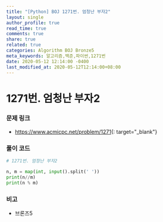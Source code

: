 ```yaml
---
title: "[Python] BOJ 1271번. 엄청난 부자2"
layout: single
author_profile: true
read_time: true
comments: true
share: true
related: true
categories: Algorithm BOJ Bronze5
meta_keywords: 알고리즘,백준,파이썬,1271번
date: 2020-05-12 12:14:00 -0400
last_modified_at: 2020-05-12T12:14:00+08:00
---
```


# 1271번. 엄청난 부자2

### 문제 링크

- <https://www.acmicpc.net/problem/1271>{: target="\_blank"}

### 풀이 코드

```python
# 1271번. 엄청난 부자2

n, m = map(int, input().split(' '))
print(n//m)
print(n % m)
```

### 비고

- 브론즈5
